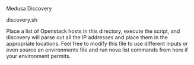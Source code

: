 Medusa Discovery

discovery.sh

Place a list of Openstack hosts in this directory, execute the script, and
discovery will parse out all the IP addresses and place them in the appropriate
locations.  Feel free to modify this file to use different inputs or even source
an environments file and run nova list commands from here if your environment
permits.
